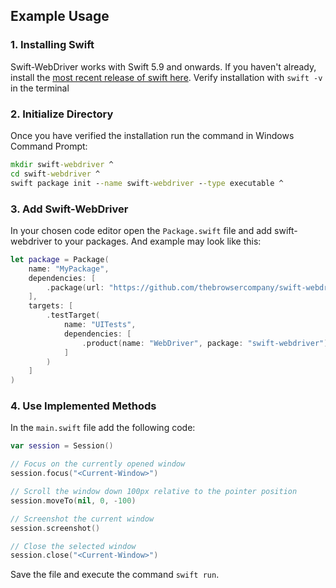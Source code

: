 ## Example Usage

### 1. Installing Swift
Swift-WebDriver works with Swift 5.9 and onwards. If you haven't already, install the [most recent release of swift here](https://www.swift.org/install/windows/#installation-via-windows-package-manager). Verify installation with `swift -v` in the terminal

### 2. Initialize Directory
Once you have verified the installation run the command in Windows Command Prompt:
```cmd
mkdir swift-webdriver ^
cd swift-webdriver ^
swift package init --name swift-webdriver --type executable ^
``` 

### 3. Add Swift-WebDriver
In your chosen code editor open the `Package.swift` file and add swift-webdriver to your packages. And example may look like this:
```swift
let package = Package(
    name: "MyPackage",
    dependencies: [
        .package(url: "https://github.com/thebrowsercompany/swift-webdriver", branch: "main")
    ],
    targets: [
        .testTarget(
            name: "UITests",
            dependencies: [
                .product(name: "WebDriver", package: "swift-webdriver"),
            ]
        )
    ]
)
```

### 4. Use Implemented Methods
In the `main.swift` file add the following code:
```swift
var session = Session()

// Focus on the currently opened window
session.focus("<Current-Window>")

// Scroll the window down 100px relative to the pointer position
session.moveTo(nil, 0, -100)

// Screenshot the current window 
session.screenshot()

// Close the selected window
session.close("<Current-Window>")
```
Save the file and execute the command `swift run`.
